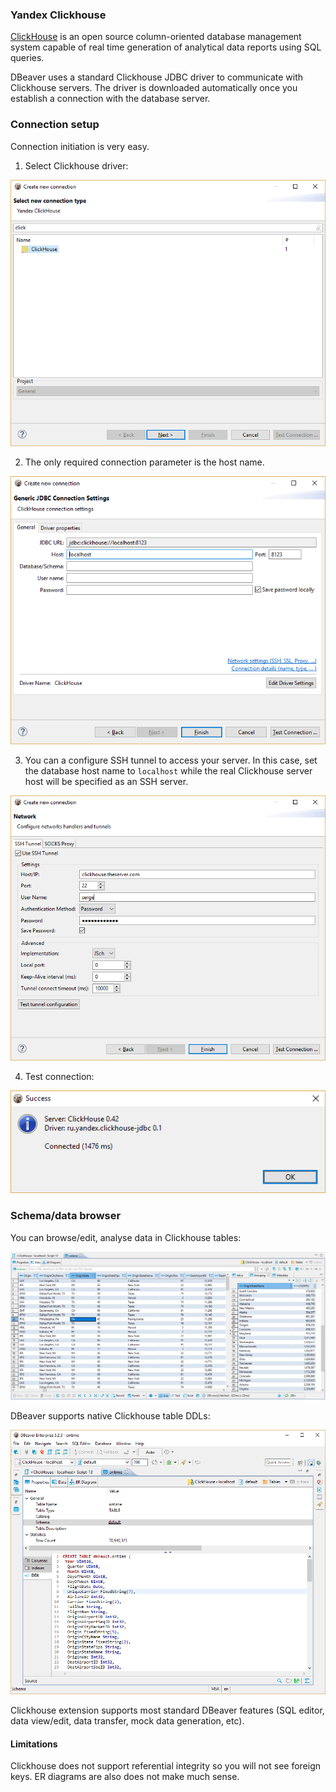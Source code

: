 ### Yandex Clickhouse

<a href="https://clickhouse.yandex/docs/en/">ClickHouse</a> is an open source column-oriented database management system capable of real time generation of analytical data reports using SQL queries.

DBeaver uses a standard Clickhouse JDBC driver to communicate with Clickhouse servers. The driver is downloaded automatically once you establish a connection with the database server.

### Connection setup

Connection initiation is very easy.

1. Select Clickhouse driver:

![](images/database/clickhouse/clickhouse-setup-driver.png)

2. The only required connection parameter is the host name.

![](images/database/clickhouse/clickhouse-setup-connection.png)

3. You can a configure SSH tunnel to access your server. In this case, set the database host name to `localhost` while the real Clickhouse server host will be specified as an SSH server.

![](images/database/clickhouse/clickhouse-setup-ssh.png)

4. Test connection:

![](images/database/clickhouse/clickhouse-test-connection.png)

### Schema/data browser

You can browse/edit, analyse data in Clickhouse tables:

![](images/database/clickhouse/clickhouse-tables.png)

DBeaver supports native Clickhouse table DDLs:

![](images/database/clickhouse/clickhouse-ddl.png)

Clickhouse extension supports most standard DBeaver features (SQL editor, data view/edit, data transfer, mock data generation, etc).

#### Limitations

Clickhouse does not support referential integrity so you will not see foreign keys. ER diagrams are also does not make much sense.
